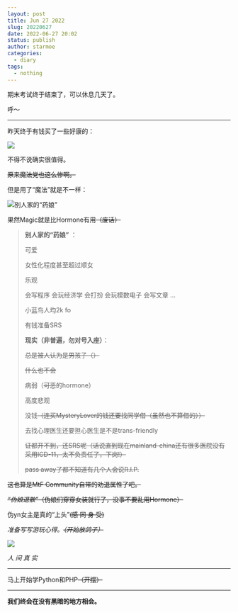 ```yaml
---
layout: post
title: Jun 27 2022
slug: 20220627
date: 2022-06-27 20:02
status: publish
author: starmoe
categories:
  - diary
tags:
  - nothing
---
```

<!--generted by linux shell-->
期末考试终于结束了，可以休息几天了。

呼～

---

昨天终于有钱买了一些好康的：

![](https://s2.loli.net/2022/06/27/EorC6dXpfVRhAgk.png)

不得不说确实很值得。

~~原来魔法党也这么惨啊。~~

但是用了“魔法”就是不一样：

![别人家的“药娘”](https://s2.loli.net/2022/06/27/e3J4iPZSOTIjd5t.png)

果然Magic就是比Hormone有用~~（废话）~~

> **别人家的“药娘”** ：
>
> 可爱
>
> 女性化程度甚至超过顺女
>
> 乐观
>
> 会写程序 会玩经济学 会打扮 会玩模数电子 会写文章 ...
>
> 小蓝鸟人均2k fo
>
> 有钱准备SRS
>
> **现实（非普遍，勿对号入座）**：
>
> ~~总是被人认为是男孩子（）~~
>
> ~~什么也不会~~
>
> 病弱（~~可恶~~的hormone）
>
> 高度悲观
> 
> 没钱~~（连买MysteryLover的钱还要找同学借（虽然也不算借的））~~
>
> 去找心理医生还要担心医生是不是trans-friendly
>
> ~~证都开不到，还SRS呢（话说直到现在mainland-china还有很多医院没有采用ICD-11，太不负责任了，下岗!）~~
>
> ~~pass away了都不知道有几个人会说R.I.P.~~

~~这也算是MtF Community自带的劝退属性了吧。~~

~~*“伪娘退散”*（伪娘们穿穿女装就行了，没事不要乱用Hormone）~~

伪yn女主是真的“上头”~~(感  同  身  受)~~

*准备写写游玩心得。~~（开始放鸽子）~~*

![](https://s2.loli.net/2022/06/27/97PbCfS4nKyRQHa.png)

*人 间 真 实*

---

马上开始学Python和PHP~~（开摆）~~

---

**我们终会在没有黑暗的地方相会。**
